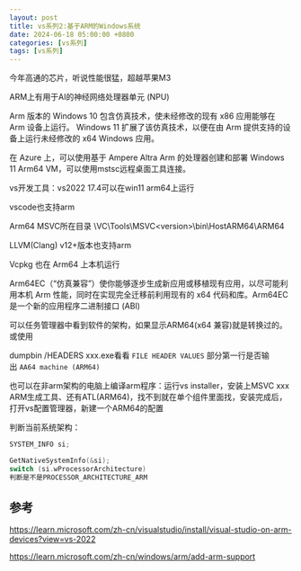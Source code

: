 ```yaml
---
layout: post
title: vs系列2:基于ARM的Windows系统
date: 2024-06-18 05:00:00 +0800
categories: [vs系列]
tags: [vs系列]
---
```

今年高通的芯片，听说性能很猛，超越苹果M3

ARM上有用于AI的神经网络处理器单元 (NPU)

Arm 版本的 Windows 10 包含仿真技术，使未经修改的现有 x86 应用能够在 Arm 设备上运行。 Windows 11 扩展了该仿真技术，以便在由 Arm 提供支持的设备上运行未经修改的 x64 Windows 应用。 

在 Azure 上，可以使用基于 Ampere Altra Arm 的处理器创建和部署 Windows 11 Arm64 VM，可以使用mstsc远程桌面工具连接。


vs开发工具：vs2022 17.4可以在win11 arm64上运行

vscode也支持arm


Arm64 MSVC所在目录 \VC\Tools\MSVC\<version>\bin\HostARM64\ARM64

LLVM(Clang) v12+版本也支持arm

Vcpkg 也在 Arm64 上本机运行

Arm64EC（“仿真兼容”）使你能够逐步生成新应用或移植现有应用，以尽可能利用本机 Arm 性能，同时在实现完全迁移前利用现有的 x64 代码和库。Arm64EC 是一个新的应用程序二进制接口 (ABI)

可以任务管理器中看到软件的架构，如果显示ARM64(x64 兼容)就是转换过的。或使用

dumpbin /HEADERS xxx.exe看看 `FILE HEADER VALUES` 部分第一行是否输出 `AA64 machine (ARM64)`

也可以在非arm架构的电脑上编译arm程序：运行vs installer，安装上MSVC xxx ARM生成工具、还有ATL(ARM64)，找不到就在单个组件里面找，安装完成后，打开vs配置管理器，新建一个ARM64的配置


判断当前系统架构：

```cpp
SYSTEM_INFO si;

GetNativeSystemInfo(&si);
switch (si.wProcessorArchitecture)
判断是不是PROCESSOR_ARCHITECTURE_ARM
```

## 参考
<https://learn.microsoft.com/zh-cn/visualstudio/install/visual-studio-on-arm-devices?view=vs-2022>

<https://learn.microsoft.com/zh-cn/windows/arm/add-arm-support>